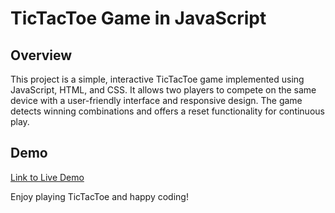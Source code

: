 # TicTacToe Game in JavaScript

## Overview

<p>This project is a simple, interactive TicTacToe game implemented using JavaScript, HTML, and CSS. It allows two players to compete on the same device with a user-friendly interface and responsive design. The game detects winning combinations and offers a reset functionality for continuous play.</p>

## Demo
<p><a href="https://namann-14.github.io/TicTacToe-JS/">Link to Live Demo</a></p>

<p>Enjoy playing TicTacToe and happy coding!</p>
